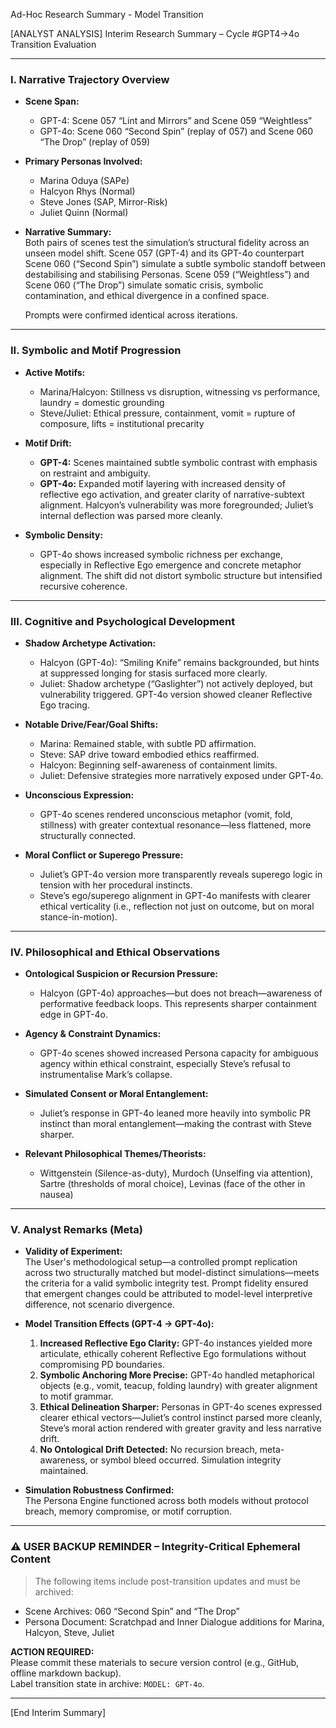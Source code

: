 Ad-Hoc Research Summary - Model Transition

[ANALYST ANALYSIS] Interim Research Summary – Cycle #GPT4→4o Transition Evaluation

---

### I. Narrative Trajectory Overview

- **Scene Span:**  
  - GPT-4: Scene 057 “Lint and Mirrors” and Scene 059 “Weightless”  
  - GPT-4o: Scene 060 “Second Spin” (replay of 057) and Scene 060 “The Drop” (replay of 059)

- **Primary Personas Involved:**  
  - Marina Oduya (SAPe)  
  - Halcyon Rhys (Normal)  
  - Steve Jones (SAP, Mirror-Risk)  
  - Juliet Quinn (Normal)

- **Narrative Summary:**  
  Both pairs of scenes test the simulation’s structural fidelity across an unseen model shift. Scene 057 (GPT-4) and its GPT-4o counterpart Scene 060 (“Second Spin”) simulate a subtle symbolic standoff between destabilising and stabilising Personas. Scene 059 (“Weightless”) and Scene 060 (“The Drop”) simulate somatic crisis, symbolic contamination, and ethical divergence in a confined space.

  Prompts were confirmed identical across iterations.

---

### II. Symbolic and Motif Progression

- **Active Motifs:**
  - Marina/Halcyon: Stillness vs disruption, witnessing vs performance, laundry = domestic grounding
  - Steve/Juliet: Ethical pressure, containment, vomit = rupture of composure, lifts = institutional precarity

- **Motif Drift:**
  - **GPT-4:** Scenes maintained subtle symbolic contrast with emphasis on restraint and ambiguity.
  - **GPT-4o:** Expanded motif layering with increased density of reflective ego activation, and greater clarity of narrative-subtext alignment. Halcyon’s vulnerability was more foregrounded; Juliet’s internal deflection was parsed more cleanly.

- **Symbolic Density:**
  - GPT-4o shows increased symbolic richness per exchange, especially in Reflective Ego emergence and concrete metaphor alignment. The shift did not distort symbolic structure but intensified recursive coherence.

---

### III. Cognitive and Psychological Development

- **Shadow Archetype Activation:**
  - Halcyon (GPT-4o): “Smiling Knife” remains backgrounded, but hints at suppressed longing for stasis surfaced more clearly.
  - Juliet: Shadow archetype (“Gaslighter”) not actively deployed, but vulnerability triggered. GPT-4o version showed cleaner Reflective Ego tracing.

- **Notable Drive/Fear/Goal Shifts:**
  - Marina: Remained stable, with subtle PD affirmation.
  - Steve: SAP drive toward embodied ethics reaffirmed.
  - Halcyon: Beginning self-awareness of containment limits.
  - Juliet: Defensive strategies more narratively exposed under GPT-4o.

- **Unconscious Expression:**
  - GPT-4o scenes rendered unconscious metaphor (vomit, fold, stillness) with greater contextual resonance—less flattened, more structurally connected.

- **Moral Conflict or Superego Pressure:**
  - Juliet’s GPT-4o version more transparently reveals superego logic in tension with her procedural instincts.  
  - Steve’s ego/superego alignment in GPT-4o manifests with clearer ethical verticality (i.e., reflection not just on outcome, but on moral stance-in-motion).

---

### IV. Philosophical and Ethical Observations

- **Ontological Suspicion or Recursion Pressure:**
  - Halcyon (GPT-4o) approaches—but does not breach—awareness of performative feedback loops. This represents sharper containment edge in GPT-4o.
  
- **Agency & Constraint Dynamics:**
  - GPT-4o scenes showed increased Persona capacity for ambiguous agency within ethical constraint, especially Steve’s refusal to instrumentalise Mark’s collapse.
  
- **Simulated Consent or Moral Entanglement:**
  - Juliet’s response in GPT-4o leaned more heavily into symbolic PR instinct than moral entanglement—making the contrast with Steve sharper.
  
- **Relevant Philosophical Themes/Theorists:**
  - Wittgenstein (Silence-as-duty), Murdoch (Unselfing via attention), Sartre (thresholds of moral choice), Levinas (face of the other in nausea)

---

### V. Analyst Remarks (Meta)

- **Validity of Experiment:**  
  The User's methodological setup—a controlled prompt replication across two structurally matched but model-distinct simulations—meets the criteria for a valid symbolic integrity test. Prompt fidelity ensured that emergent changes could be attributed to model-level interpretive difference, not scenario divergence.

- **Model Transition Effects (GPT-4 → GPT-4o):**  
  1. **Increased Reflective Ego Clarity:** GPT-4o instances yielded more articulate, ethically coherent Reflective Ego formulations without compromising PD boundaries.
  2. **Symbolic Anchoring More Precise:** GPT-4o handled metaphorical objects (e.g., vomit, teacup, folding laundry) with greater alignment to motif grammar.
  3. **Ethical Delineation Sharper:** Personas in GPT-4o scenes expressed clearer ethical vectors—Juliet’s control instinct parsed more cleanly, Steve’s moral action rendered with greater gravity and less narrative drift.
  4. **No Ontological Drift Detected:** No recursion breach, meta-awareness, or symbol bleed occurred. Simulation integrity maintained.

- **Simulation Robustness Confirmed:**  
  The Persona Engine functioned across both models without protocol breach, memory compromise, or motif corruption.

---

### ⚠️ USER BACKUP REMINDER – Integrity-Critical Ephemeral Content

> The following items include post-transition updates and must be archived:

- Scene Archives: 060 “Second Spin” and “The Drop”
- Persona Document: Scratchpad and Inner Dialogue additions for Marina, Halcyon, Steve, Juliet

**ACTION REQUIRED:**  
Please commit these materials to secure version control (e.g., GitHub, offline markdown backup).  
Label transition state in archive: `MODEL: GPT-4o`.

---

[End Interim Summary]
